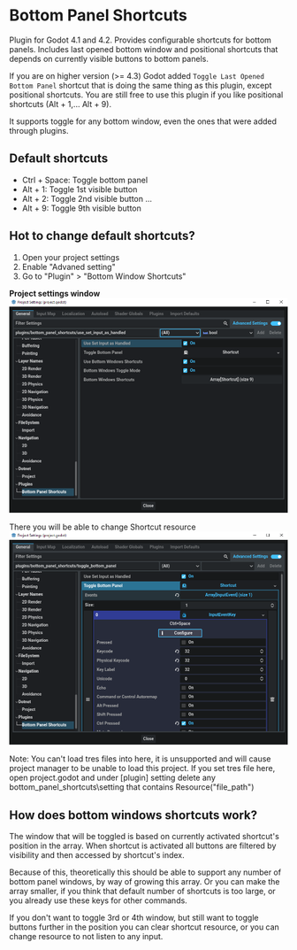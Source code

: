 # Bottom Panel Shortcuts

Plugin for Godot 4.1 and 4.2. Provides configurable shortcuts for bottom panels. Includes last opened bottom window and positional shortcuts that depends on currently visible buttons to bottom panels.

If you are on higher version (>= 4.3) Godot added `Toggle Last Opened Bottom Panel` shortcut that is doing the same thing as this plugin, except positional shortcuts. You are still free to use this plugin if you like positional shortcuts (Alt + 1,... Alt + 9).

It supports toggle for any bottom window, even the ones that were added through plugins.

## Default shortcuts
- Ctrl + Space: Toggle bottom panel
- Alt + 1: Toggle 1st visible button
- Alt + 2: Toggle 2nd visible button
...
- Alt + 9: Toggle 9th visible button

## Hot to change default shortcuts?
1. Open your project settings
2. Enable "Advaned setting"
3. Go to "Plugin" > "Bottom Window Shortcuts"

**Project settings window**
<br>
<img src="screenshots/settings.png" >
<br>

There you will be able to change Shortcut resource
<br>
<img src="screenshots/configure.png" >
<br>

Note: You can't load tres files into here, it is unsupported and will cause project manager to be unable to load this project. If you set tres file here, open project.godot and under \[plugin\] setting delete any bottom_panel_shortcuts\\setting that contains Resource("file_path")

## How does bottom windows shortcuts work?
The window that will be toggled is based on currently activated shortcut's position in the array. When shortcut is activated all buttons are filtered by visibility and then accessed by shortcut's index.
 
Because of this, theoretically this should be able to support any number of bottom panel windows, by way of growing this array. Or you can make the array smaller, if you think that default number of shortcuts is too large, or you already use these keys for other commands.

If you don't want to toggle 3rd or 4th window, but still want to toggle buttons further in the position you can clear shortcut resource, or you can change resource to not listen to any input.
